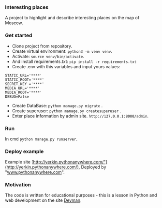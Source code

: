 ### Interesting places
A project to highlight and describe interesting places on 
the map of Moscow.

### Get started
- Clone project from repository.
- Create virtual environment: ```python3 -m venv venv```.
- Activate: ```source venv/bin/activate```.
- And install requirements.txt: ```pip install -r requirements.txt```
- Create .env with this variables and input yours values:
```.env
STATIC_URL='****'
STATIC_ROOT='****'
SECRET_KEY ='****'
MEDIA_URL='****'
MEDIA_ROOT='****'
DEBUG=False
```
- Create DataBase: ```python manage.py migrate``` .
- Create superuser: ```python manage.py createsuperuser``` .
- Enter place information by admin site. ```http://127.0.0.1:8000/admin```.

### Run
In cmd ```python manage.py runserver```.

### Deploy example
Example site [http://yerkin.pythonanywhere.com/"](http://yerkin.pythonanywhere.com/), Deployed by "www.pythonanywhere.com".

### Motivation
The code is written for educational purposes - this is a lesson in Python and web development on the site [Devman](https://dvmn.org).

